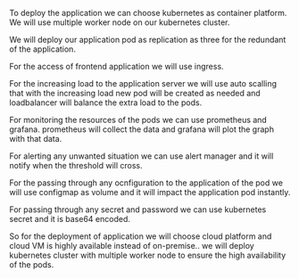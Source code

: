 






To deploy the application we can choose kubernetes as container platform. We will use multiple worker node on our kubernetes cluster.

We will deploy our application pod as replication as three for the redundant of the application. 

For the access of frontend application we will use ingress.

For the increasing load to the application server we will use auto scalling that with the increasing load new pod will be created as needed and loadbalancer will  balance the extra load to the pods.

For monitoring the resources of the pods we can use prometheus and grafana. prometheus will collect the data and grafana will plot the graph with that data.

For alerting any unwanted situation we can use alert manager and it will notify when the threshold will cross. 

For the passing through any ocnfiguration to the application of the pod we will use configmap as volume and it will impact the application pod instantly. 
    
For passing through any secret and password we can use kubernetes secret and it is base64 encoded. 

So for the deployment of application we will choose cloud platform and cloud VM is highly available instead of on-premise.. we will deploy kubernetes cluster with multiple worker node to ensure the high availability of the pods.












